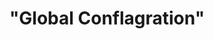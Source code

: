 ---
layout: project_print

cardclass: "col-md-6 mt-4 mt-lg-7"
image: assets/images/portfolio/04.jpg
cardtext: "display-9 mb-0 text-body font-alt fw-normal"
focus1: Book Jacket
name: |
  "Global Conflagration"
link: "project_detail/Global_Conflagration.html"
display_order: 4

title: |
  "Global Conflagration"
videourl: https://player.vimeo.com/video/774974161
description: A book jacket for an atlas of the Cold War era.
course: Design Communications II
semester: Fall 2021
focus: Book jacket

overview: |
  <p class="lead">This project originated in Design Communications I and 3 years later was refined for Design Communications II.
  Layout, typefaces, and the general tone of the composition all changed.</p>

images:
  - ../assets/images/portfolio/global_conflagration/001.jpg
  - ../assets/images/portfolio/global_conflagration/002.jpg
  - ../assets/images/portfolio/global_conflagration/003.jpg
  - ../assets/images/portfolio/global_conflagration/004.jpg
  - ../assets/images/portfolio/global_conflagration/005.jpg
  - ../assets/images/portfolio/global_conflagration/006.jpg

challenge: |
  <p>I refined the idea for an appropriate book, decided on a title, author, and dimensions, and began committing these to a design in InDesign.
  I want to make a coffee table book (an atlas) which is a landscape-oriented book that would be full of similarly oriented maps.</p>
  
solution: |
  <p>I chose to make the background image a map of the Earth, because I wanted something with a variety of colors that weren't too overwhelming and that was obviously thematically linked to the book.
  Even though this is a modern book, the subject matter spans 1949 - 1989, so I wanted to make use of typefaces from that timespan to avoid thematic clash.
  I want the book jacket to be modern, but also a bit retro to the period.
  I put the main title "Global Conflagration" in Avant Garde Gothic Bold with a 15deg skew (true italics were not available).
  The subtitle "A Thematic Atlas of the Cold War Era" is in Baskerville.
  I once again used Avant Garde Gothic Bold (but in black with no skew) for the author's name.
  I ensured that there was a size hierarchy between the title, subtitle, and author.
  Based on feedback I received, I reduced the size of the map background and inserted a neutral gradient towards the top of the page.
  This provides a background with better contrast for the title.
  I also changed the title from having a solid red fill to having a photo fill (of fire).</p>
  <p>On the inside flaps, I used Futura for the body text. This lends itself to easy reading of the book summary and about the author sections.
  I used visual hierarchy and appropriate justifications and spacing to ensure that the reader could easily read the marketing information inside the flaps.
  On the back page, I added short quotes pulled from reviews.
  I kept these in a simple neutral color and made use of bolding and justification to separate quotes from sources.</p>
---